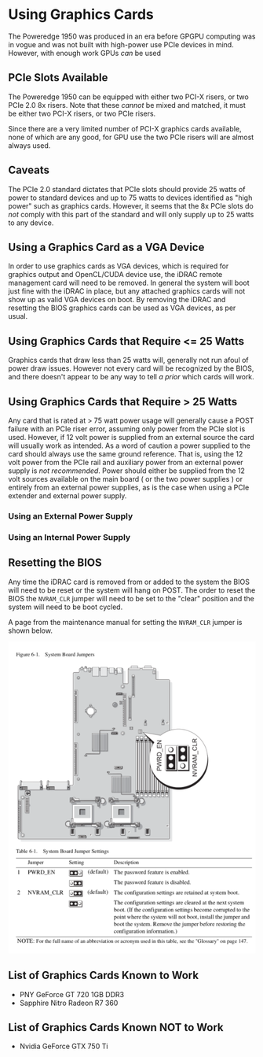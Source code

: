 # Using Graphics Cards

The Poweredge 1950 was produced in an era before GPGPU computing was in vogue
and was not built with high-power use PCIe devices in mind. However, with enough
work GPUs *can* be used

## PCIe Slots Available

The Poweredge 1950 can be equipped with either two PCI-X risers, or two PCIe 2.0
8x risers. Note that these *cannot* be mixed and matched, it must be either two
PCI-X risers, or two PCIe risers.

Since there are a very limited number of PCI-X graphics cards available, none of
which are any good, for GPU use the two PCIe risers will are almost always used.

## Caveats

The PCIe 2.0 standard dictates that PCIe slots should provide 25 watts of power to
standard devices and up to 75 watts to devices identified as "high power" such as
graphics cards. However, it seems that the 8x PCIe slots do *not* comply with
this part of the standard and will only supply up to 25 watts to any device.

## Using a Graphics Card as a VGA Device

In order to use graphics cards as VGA devices, which
is required for graphics output and OpenCL/CUDA device use, the iDRAC
remote management card will need to be removed. In general the system will boot
just fine with the iDRAC in place, but any attached graphics cards will not show
up as valid VGA devices on boot. By removing the iDRAC and resetting the BIOS
graphics cards can be used as VGA devices, as per usual.

## Using Graphics Cards that Require <= 25 Watts

Graphics cards that draw less than 25 watts will, generally not run afoul
of power draw issues. However not every card will be recognized by the BIOS, and
there doesn't appear to be any way to tell *a prior* which cards will work.

## Using Graphics Cards that Require > 25 Watts

Any card that is rated at > 75 watt power usage will generally cause a POST failure
with an PCIe riser error, assuming only power from the PCIe slot is used. However,
if 12 volt power is supplied from an external source the card will usually work
as intended. As a word of caution a power supplied to the card should always use
the same ground reference. That is, using the 12 volt power from the PCIe rail
and auxiliary power from an external power supply is *not recommended*.
Power should either be supplied from the 12 volt sources available on the main board
( or the two power supplies ) or entirely from an external power supplies, as is the
case when using a PCIe extender and external power supply.

### Using an External Power Supply

### Using an Internal Power Supply

## Resetting the BIOS

Any time the iDRAC card is removed from or added to the system the BIOS will need
to be reset or the system will hang on POST. The order to reset the BIOS the
`NVRAM_CLR` jumper will need to be set to the "clear" position and the system will
need to be boot cycled.

A page from the maintenance manual for setting the `NVRAM_CLR` jumper is shown below.

![this page](dell_poweredge_1950_bios_reset_pg.png)

## List of Graphics Cards Known to Work

* PNY GeForce GT 720 1GB DDR3
* Sapphire Nitro Radeon R7 360

## List of Graphics Cards Known NOT to Work

* Nvidia GeForce GTX 750 Ti
